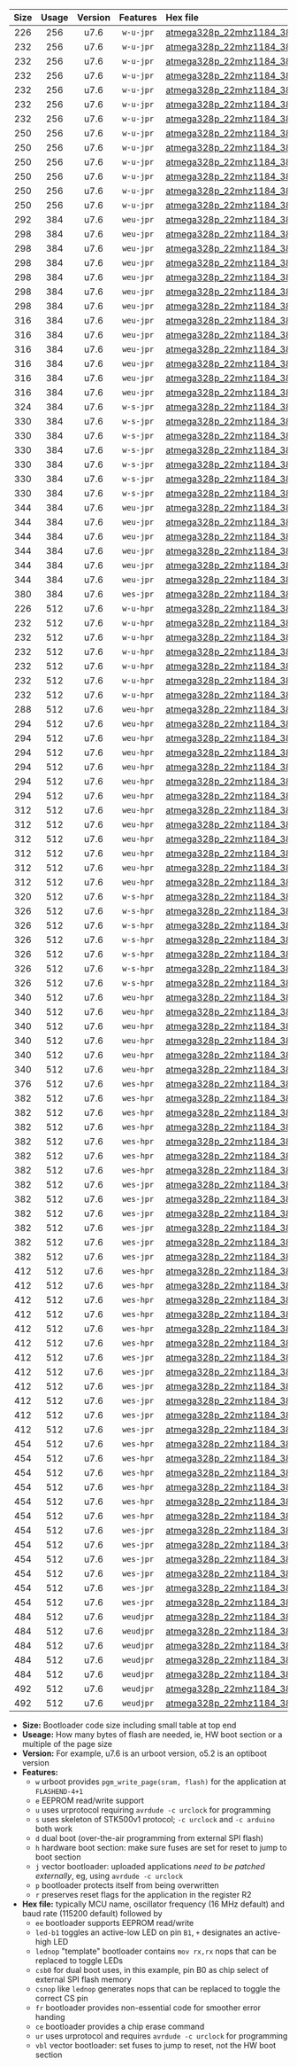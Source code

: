 |Size|Usage|Version|Features|Hex file|
|:-:|:-:|:-:|:-:|:--|
|226|256|u7.6|`w-u-jpr`|[atmega328p_22mhz1184_38400bps_ur_vbl.hex](https://raw.githubusercontent.com/stefanrueger/urboot/main/atmega328p_22mhz1184_38400bps_ur_vbl.hex)|
|232|256|u7.6|`w-u-jpr`|[atmega328p_22mhz1184_38400bps_led+b1_ur_vbl.hex](https://raw.githubusercontent.com/stefanrueger/urboot/main/atmega328p_22mhz1184_38400bps_led+b1_ur_vbl.hex)|
|232|256|u7.6|`w-u-jpr`|[atmega328p_22mhz1184_38400bps_led+b5_ur_vbl.hex](https://raw.githubusercontent.com/stefanrueger/urboot/main/atmega328p_22mhz1184_38400bps_led+b5_ur_vbl.hex)|
|232|256|u7.6|`w-u-jpr`|[atmega328p_22mhz1184_38400bps_led+d5_ur_vbl.hex](https://raw.githubusercontent.com/stefanrueger/urboot/main/atmega328p_22mhz1184_38400bps_led+d5_ur_vbl.hex)|
|232|256|u7.6|`w-u-jpr`|[atmega328p_22mhz1184_38400bps_led-b1_ur_vbl.hex](https://raw.githubusercontent.com/stefanrueger/urboot/main/atmega328p_22mhz1184_38400bps_led-b1_ur_vbl.hex)|
|232|256|u7.6|`w-u-jpr`|[atmega328p_22mhz1184_38400bps_led-d5_ur_vbl.hex](https://raw.githubusercontent.com/stefanrueger/urboot/main/atmega328p_22mhz1184_38400bps_led-d5_ur_vbl.hex)|
|232|256|u7.6|`w-u-jpr`|[atmega328p_22mhz1184_38400bps_lednop_ur_vbl.hex](https://raw.githubusercontent.com/stefanrueger/urboot/main/atmega328p_22mhz1184_38400bps_lednop_ur_vbl.hex)|
|250|256|u7.6|`w-u-jpr`|[atmega328p_22mhz1184_38400bps_led+b1_fr_ur_vbl.hex](https://raw.githubusercontent.com/stefanrueger/urboot/main/atmega328p_22mhz1184_38400bps_led+b1_fr_ur_vbl.hex)|
|250|256|u7.6|`w-u-jpr`|[atmega328p_22mhz1184_38400bps_led+b5_fr_ur_vbl.hex](https://raw.githubusercontent.com/stefanrueger/urboot/main/atmega328p_22mhz1184_38400bps_led+b5_fr_ur_vbl.hex)|
|250|256|u7.6|`w-u-jpr`|[atmega328p_22mhz1184_38400bps_led+d5_fr_ur_vbl.hex](https://raw.githubusercontent.com/stefanrueger/urboot/main/atmega328p_22mhz1184_38400bps_led+d5_fr_ur_vbl.hex)|
|250|256|u7.6|`w-u-jpr`|[atmega328p_22mhz1184_38400bps_led-b1_fr_ur_vbl.hex](https://raw.githubusercontent.com/stefanrueger/urboot/main/atmega328p_22mhz1184_38400bps_led-b1_fr_ur_vbl.hex)|
|250|256|u7.6|`w-u-jpr`|[atmega328p_22mhz1184_38400bps_led-d5_fr_ur_vbl.hex](https://raw.githubusercontent.com/stefanrueger/urboot/main/atmega328p_22mhz1184_38400bps_led-d5_fr_ur_vbl.hex)|
|250|256|u7.6|`w-u-jpr`|[atmega328p_22mhz1184_38400bps_lednop_fr_ur_vbl.hex](https://raw.githubusercontent.com/stefanrueger/urboot/main/atmega328p_22mhz1184_38400bps_lednop_fr_ur_vbl.hex)|
|292|384|u7.6|`weu-jpr`|[atmega328p_22mhz1184_38400bps_ee_ur_vbl.hex](https://raw.githubusercontent.com/stefanrueger/urboot/main/atmega328p_22mhz1184_38400bps_ee_ur_vbl.hex)|
|298|384|u7.6|`weu-jpr`|[atmega328p_22mhz1184_38400bps_ee_led+b1_ur_vbl.hex](https://raw.githubusercontent.com/stefanrueger/urboot/main/atmega328p_22mhz1184_38400bps_ee_led+b1_ur_vbl.hex)|
|298|384|u7.6|`weu-jpr`|[atmega328p_22mhz1184_38400bps_ee_led+b5_ur_vbl.hex](https://raw.githubusercontent.com/stefanrueger/urboot/main/atmega328p_22mhz1184_38400bps_ee_led+b5_ur_vbl.hex)|
|298|384|u7.6|`weu-jpr`|[atmega328p_22mhz1184_38400bps_ee_led+d5_ur_vbl.hex](https://raw.githubusercontent.com/stefanrueger/urboot/main/atmega328p_22mhz1184_38400bps_ee_led+d5_ur_vbl.hex)|
|298|384|u7.6|`weu-jpr`|[atmega328p_22mhz1184_38400bps_ee_led-b1_ur_vbl.hex](https://raw.githubusercontent.com/stefanrueger/urboot/main/atmega328p_22mhz1184_38400bps_ee_led-b1_ur_vbl.hex)|
|298|384|u7.6|`weu-jpr`|[atmega328p_22mhz1184_38400bps_ee_led-d5_ur_vbl.hex](https://raw.githubusercontent.com/stefanrueger/urboot/main/atmega328p_22mhz1184_38400bps_ee_led-d5_ur_vbl.hex)|
|298|384|u7.6|`weu-jpr`|[atmega328p_22mhz1184_38400bps_ee_lednop_ur_vbl.hex](https://raw.githubusercontent.com/stefanrueger/urboot/main/atmega328p_22mhz1184_38400bps_ee_lednop_ur_vbl.hex)|
|316|384|u7.6|`weu-jpr`|[atmega328p_22mhz1184_38400bps_ee_led+b1_fr_ur_vbl.hex](https://raw.githubusercontent.com/stefanrueger/urboot/main/atmega328p_22mhz1184_38400bps_ee_led+b1_fr_ur_vbl.hex)|
|316|384|u7.6|`weu-jpr`|[atmega328p_22mhz1184_38400bps_ee_led+b5_fr_ur_vbl.hex](https://raw.githubusercontent.com/stefanrueger/urboot/main/atmega328p_22mhz1184_38400bps_ee_led+b5_fr_ur_vbl.hex)|
|316|384|u7.6|`weu-jpr`|[atmega328p_22mhz1184_38400bps_ee_led+d5_fr_ur_vbl.hex](https://raw.githubusercontent.com/stefanrueger/urboot/main/atmega328p_22mhz1184_38400bps_ee_led+d5_fr_ur_vbl.hex)|
|316|384|u7.6|`weu-jpr`|[atmega328p_22mhz1184_38400bps_ee_led-b1_fr_ur_vbl.hex](https://raw.githubusercontent.com/stefanrueger/urboot/main/atmega328p_22mhz1184_38400bps_ee_led-b1_fr_ur_vbl.hex)|
|316|384|u7.6|`weu-jpr`|[atmega328p_22mhz1184_38400bps_ee_led-d5_fr_ur_vbl.hex](https://raw.githubusercontent.com/stefanrueger/urboot/main/atmega328p_22mhz1184_38400bps_ee_led-d5_fr_ur_vbl.hex)|
|316|384|u7.6|`weu-jpr`|[atmega328p_22mhz1184_38400bps_ee_lednop_fr_ur_vbl.hex](https://raw.githubusercontent.com/stefanrueger/urboot/main/atmega328p_22mhz1184_38400bps_ee_lednop_fr_ur_vbl.hex)|
|324|384|u7.6|`w-s-jpr`|[atmega328p_22mhz1184_38400bps_vbl.hex](https://raw.githubusercontent.com/stefanrueger/urboot/main/atmega328p_22mhz1184_38400bps_vbl.hex)|
|330|384|u7.6|`w-s-jpr`|[atmega328p_22mhz1184_38400bps_led+b1_vbl.hex](https://raw.githubusercontent.com/stefanrueger/urboot/main/atmega328p_22mhz1184_38400bps_led+b1_vbl.hex)|
|330|384|u7.6|`w-s-jpr`|[atmega328p_22mhz1184_38400bps_led+b5_vbl.hex](https://raw.githubusercontent.com/stefanrueger/urboot/main/atmega328p_22mhz1184_38400bps_led+b5_vbl.hex)|
|330|384|u7.6|`w-s-jpr`|[atmega328p_22mhz1184_38400bps_led+d5_vbl.hex](https://raw.githubusercontent.com/stefanrueger/urboot/main/atmega328p_22mhz1184_38400bps_led+d5_vbl.hex)|
|330|384|u7.6|`w-s-jpr`|[atmega328p_22mhz1184_38400bps_led-b1_vbl.hex](https://raw.githubusercontent.com/stefanrueger/urboot/main/atmega328p_22mhz1184_38400bps_led-b1_vbl.hex)|
|330|384|u7.6|`w-s-jpr`|[atmega328p_22mhz1184_38400bps_led-d5_vbl.hex](https://raw.githubusercontent.com/stefanrueger/urboot/main/atmega328p_22mhz1184_38400bps_led-d5_vbl.hex)|
|330|384|u7.6|`w-s-jpr`|[atmega328p_22mhz1184_38400bps_lednop_vbl.hex](https://raw.githubusercontent.com/stefanrueger/urboot/main/atmega328p_22mhz1184_38400bps_lednop_vbl.hex)|
|344|384|u7.6|`weu-jpr`|[atmega328p_22mhz1184_38400bps_ee_led+b1_fr_ce_ur_vbl.hex](https://raw.githubusercontent.com/stefanrueger/urboot/main/atmega328p_22mhz1184_38400bps_ee_led+b1_fr_ce_ur_vbl.hex)|
|344|384|u7.6|`weu-jpr`|[atmega328p_22mhz1184_38400bps_ee_led+b5_fr_ce_ur_vbl.hex](https://raw.githubusercontent.com/stefanrueger/urboot/main/atmega328p_22mhz1184_38400bps_ee_led+b5_fr_ce_ur_vbl.hex)|
|344|384|u7.6|`weu-jpr`|[atmega328p_22mhz1184_38400bps_ee_led+d5_fr_ce_ur_vbl.hex](https://raw.githubusercontent.com/stefanrueger/urboot/main/atmega328p_22mhz1184_38400bps_ee_led+d5_fr_ce_ur_vbl.hex)|
|344|384|u7.6|`weu-jpr`|[atmega328p_22mhz1184_38400bps_ee_led-b1_fr_ce_ur_vbl.hex](https://raw.githubusercontent.com/stefanrueger/urboot/main/atmega328p_22mhz1184_38400bps_ee_led-b1_fr_ce_ur_vbl.hex)|
|344|384|u7.6|`weu-jpr`|[atmega328p_22mhz1184_38400bps_ee_led-d5_fr_ce_ur_vbl.hex](https://raw.githubusercontent.com/stefanrueger/urboot/main/atmega328p_22mhz1184_38400bps_ee_led-d5_fr_ce_ur_vbl.hex)|
|344|384|u7.6|`weu-jpr`|[atmega328p_22mhz1184_38400bps_ee_lednop_fr_ce_ur_vbl.hex](https://raw.githubusercontent.com/stefanrueger/urboot/main/atmega328p_22mhz1184_38400bps_ee_lednop_fr_ce_ur_vbl.hex)|
|380|384|u7.6|`wes-jpr`|[atmega328p_22mhz1184_38400bps_ee_vbl.hex](https://raw.githubusercontent.com/stefanrueger/urboot/main/atmega328p_22mhz1184_38400bps_ee_vbl.hex)|
|226|512|u7.6|`w-u-hpr`|[atmega328p_22mhz1184_38400bps_ur.hex](https://raw.githubusercontent.com/stefanrueger/urboot/main/atmega328p_22mhz1184_38400bps_ur.hex)|
|232|512|u7.6|`w-u-hpr`|[atmega328p_22mhz1184_38400bps_led+b1_ur.hex](https://raw.githubusercontent.com/stefanrueger/urboot/main/atmega328p_22mhz1184_38400bps_led+b1_ur.hex)|
|232|512|u7.6|`w-u-hpr`|[atmega328p_22mhz1184_38400bps_led+b5_ur.hex](https://raw.githubusercontent.com/stefanrueger/urboot/main/atmega328p_22mhz1184_38400bps_led+b5_ur.hex)|
|232|512|u7.6|`w-u-hpr`|[atmega328p_22mhz1184_38400bps_led+d5_ur.hex](https://raw.githubusercontent.com/stefanrueger/urboot/main/atmega328p_22mhz1184_38400bps_led+d5_ur.hex)|
|232|512|u7.6|`w-u-hpr`|[atmega328p_22mhz1184_38400bps_led-b1_ur.hex](https://raw.githubusercontent.com/stefanrueger/urboot/main/atmega328p_22mhz1184_38400bps_led-b1_ur.hex)|
|232|512|u7.6|`w-u-hpr`|[atmega328p_22mhz1184_38400bps_led-d5_ur.hex](https://raw.githubusercontent.com/stefanrueger/urboot/main/atmega328p_22mhz1184_38400bps_led-d5_ur.hex)|
|232|512|u7.6|`w-u-hpr`|[atmega328p_22mhz1184_38400bps_lednop_ur.hex](https://raw.githubusercontent.com/stefanrueger/urboot/main/atmega328p_22mhz1184_38400bps_lednop_ur.hex)|
|288|512|u7.6|`weu-hpr`|[atmega328p_22mhz1184_38400bps_ee_ur.hex](https://raw.githubusercontent.com/stefanrueger/urboot/main/atmega328p_22mhz1184_38400bps_ee_ur.hex)|
|294|512|u7.6|`weu-hpr`|[atmega328p_22mhz1184_38400bps_ee_led+b1_ur.hex](https://raw.githubusercontent.com/stefanrueger/urboot/main/atmega328p_22mhz1184_38400bps_ee_led+b1_ur.hex)|
|294|512|u7.6|`weu-hpr`|[atmega328p_22mhz1184_38400bps_ee_led+b5_ur.hex](https://raw.githubusercontent.com/stefanrueger/urboot/main/atmega328p_22mhz1184_38400bps_ee_led+b5_ur.hex)|
|294|512|u7.6|`weu-hpr`|[atmega328p_22mhz1184_38400bps_ee_led+d5_ur.hex](https://raw.githubusercontent.com/stefanrueger/urboot/main/atmega328p_22mhz1184_38400bps_ee_led+d5_ur.hex)|
|294|512|u7.6|`weu-hpr`|[atmega328p_22mhz1184_38400bps_ee_led-b1_ur.hex](https://raw.githubusercontent.com/stefanrueger/urboot/main/atmega328p_22mhz1184_38400bps_ee_led-b1_ur.hex)|
|294|512|u7.6|`weu-hpr`|[atmega328p_22mhz1184_38400bps_ee_led-d5_ur.hex](https://raw.githubusercontent.com/stefanrueger/urboot/main/atmega328p_22mhz1184_38400bps_ee_led-d5_ur.hex)|
|294|512|u7.6|`weu-hpr`|[atmega328p_22mhz1184_38400bps_ee_lednop_ur.hex](https://raw.githubusercontent.com/stefanrueger/urboot/main/atmega328p_22mhz1184_38400bps_ee_lednop_ur.hex)|
|312|512|u7.6|`weu-hpr`|[atmega328p_22mhz1184_38400bps_ee_led+b1_fr_ur.hex](https://raw.githubusercontent.com/stefanrueger/urboot/main/atmega328p_22mhz1184_38400bps_ee_led+b1_fr_ur.hex)|
|312|512|u7.6|`weu-hpr`|[atmega328p_22mhz1184_38400bps_ee_led+b5_fr_ur.hex](https://raw.githubusercontent.com/stefanrueger/urboot/main/atmega328p_22mhz1184_38400bps_ee_led+b5_fr_ur.hex)|
|312|512|u7.6|`weu-hpr`|[atmega328p_22mhz1184_38400bps_ee_led+d5_fr_ur.hex](https://raw.githubusercontent.com/stefanrueger/urboot/main/atmega328p_22mhz1184_38400bps_ee_led+d5_fr_ur.hex)|
|312|512|u7.6|`weu-hpr`|[atmega328p_22mhz1184_38400bps_ee_led-b1_fr_ur.hex](https://raw.githubusercontent.com/stefanrueger/urboot/main/atmega328p_22mhz1184_38400bps_ee_led-b1_fr_ur.hex)|
|312|512|u7.6|`weu-hpr`|[atmega328p_22mhz1184_38400bps_ee_led-d5_fr_ur.hex](https://raw.githubusercontent.com/stefanrueger/urboot/main/atmega328p_22mhz1184_38400bps_ee_led-d5_fr_ur.hex)|
|312|512|u7.6|`weu-hpr`|[atmega328p_22mhz1184_38400bps_ee_lednop_fr_ur.hex](https://raw.githubusercontent.com/stefanrueger/urboot/main/atmega328p_22mhz1184_38400bps_ee_lednop_fr_ur.hex)|
|320|512|u7.6|`w-s-hpr`|[atmega328p_22mhz1184_38400bps.hex](https://raw.githubusercontent.com/stefanrueger/urboot/main/atmega328p_22mhz1184_38400bps.hex)|
|326|512|u7.6|`w-s-hpr`|[atmega328p_22mhz1184_38400bps_led+b1.hex](https://raw.githubusercontent.com/stefanrueger/urboot/main/atmega328p_22mhz1184_38400bps_led+b1.hex)|
|326|512|u7.6|`w-s-hpr`|[atmega328p_22mhz1184_38400bps_led+b5.hex](https://raw.githubusercontent.com/stefanrueger/urboot/main/atmega328p_22mhz1184_38400bps_led+b5.hex)|
|326|512|u7.6|`w-s-hpr`|[atmega328p_22mhz1184_38400bps_led+d5.hex](https://raw.githubusercontent.com/stefanrueger/urboot/main/atmega328p_22mhz1184_38400bps_led+d5.hex)|
|326|512|u7.6|`w-s-hpr`|[atmega328p_22mhz1184_38400bps_led-b1.hex](https://raw.githubusercontent.com/stefanrueger/urboot/main/atmega328p_22mhz1184_38400bps_led-b1.hex)|
|326|512|u7.6|`w-s-hpr`|[atmega328p_22mhz1184_38400bps_led-d5.hex](https://raw.githubusercontent.com/stefanrueger/urboot/main/atmega328p_22mhz1184_38400bps_led-d5.hex)|
|326|512|u7.6|`w-s-hpr`|[atmega328p_22mhz1184_38400bps_lednop.hex](https://raw.githubusercontent.com/stefanrueger/urboot/main/atmega328p_22mhz1184_38400bps_lednop.hex)|
|340|512|u7.6|`weu-hpr`|[atmega328p_22mhz1184_38400bps_ee_led+b1_fr_ce_ur.hex](https://raw.githubusercontent.com/stefanrueger/urboot/main/atmega328p_22mhz1184_38400bps_ee_led+b1_fr_ce_ur.hex)|
|340|512|u7.6|`weu-hpr`|[atmega328p_22mhz1184_38400bps_ee_led+b5_fr_ce_ur.hex](https://raw.githubusercontent.com/stefanrueger/urboot/main/atmega328p_22mhz1184_38400bps_ee_led+b5_fr_ce_ur.hex)|
|340|512|u7.6|`weu-hpr`|[atmega328p_22mhz1184_38400bps_ee_led+d5_fr_ce_ur.hex](https://raw.githubusercontent.com/stefanrueger/urboot/main/atmega328p_22mhz1184_38400bps_ee_led+d5_fr_ce_ur.hex)|
|340|512|u7.6|`weu-hpr`|[atmega328p_22mhz1184_38400bps_ee_led-b1_fr_ce_ur.hex](https://raw.githubusercontent.com/stefanrueger/urboot/main/atmega328p_22mhz1184_38400bps_ee_led-b1_fr_ce_ur.hex)|
|340|512|u7.6|`weu-hpr`|[atmega328p_22mhz1184_38400bps_ee_led-d5_fr_ce_ur.hex](https://raw.githubusercontent.com/stefanrueger/urboot/main/atmega328p_22mhz1184_38400bps_ee_led-d5_fr_ce_ur.hex)|
|340|512|u7.6|`weu-hpr`|[atmega328p_22mhz1184_38400bps_ee_lednop_fr_ce_ur.hex](https://raw.githubusercontent.com/stefanrueger/urboot/main/atmega328p_22mhz1184_38400bps_ee_lednop_fr_ce_ur.hex)|
|376|512|u7.6|`wes-hpr`|[atmega328p_22mhz1184_38400bps_ee.hex](https://raw.githubusercontent.com/stefanrueger/urboot/main/atmega328p_22mhz1184_38400bps_ee.hex)|
|382|512|u7.6|`wes-hpr`|[atmega328p_22mhz1184_38400bps_ee_led+b1.hex](https://raw.githubusercontent.com/stefanrueger/urboot/main/atmega328p_22mhz1184_38400bps_ee_led+b1.hex)|
|382|512|u7.6|`wes-hpr`|[atmega328p_22mhz1184_38400bps_ee_led+b5.hex](https://raw.githubusercontent.com/stefanrueger/urboot/main/atmega328p_22mhz1184_38400bps_ee_led+b5.hex)|
|382|512|u7.6|`wes-hpr`|[atmega328p_22mhz1184_38400bps_ee_led+d5.hex](https://raw.githubusercontent.com/stefanrueger/urboot/main/atmega328p_22mhz1184_38400bps_ee_led+d5.hex)|
|382|512|u7.6|`wes-hpr`|[atmega328p_22mhz1184_38400bps_ee_led-b1.hex](https://raw.githubusercontent.com/stefanrueger/urboot/main/atmega328p_22mhz1184_38400bps_ee_led-b1.hex)|
|382|512|u7.6|`wes-hpr`|[atmega328p_22mhz1184_38400bps_ee_led-d5.hex](https://raw.githubusercontent.com/stefanrueger/urboot/main/atmega328p_22mhz1184_38400bps_ee_led-d5.hex)|
|382|512|u7.6|`wes-hpr`|[atmega328p_22mhz1184_38400bps_ee_lednop.hex](https://raw.githubusercontent.com/stefanrueger/urboot/main/atmega328p_22mhz1184_38400bps_ee_lednop.hex)|
|382|512|u7.6|`wes-jpr`|[atmega328p_22mhz1184_38400bps_ee_led+b1_vbl.hex](https://raw.githubusercontent.com/stefanrueger/urboot/main/atmega328p_22mhz1184_38400bps_ee_led+b1_vbl.hex)|
|382|512|u7.6|`wes-jpr`|[atmega328p_22mhz1184_38400bps_ee_led+b5_vbl.hex](https://raw.githubusercontent.com/stefanrueger/urboot/main/atmega328p_22mhz1184_38400bps_ee_led+b5_vbl.hex)|
|382|512|u7.6|`wes-jpr`|[atmega328p_22mhz1184_38400bps_ee_led+d5_vbl.hex](https://raw.githubusercontent.com/stefanrueger/urboot/main/atmega328p_22mhz1184_38400bps_ee_led+d5_vbl.hex)|
|382|512|u7.6|`wes-jpr`|[atmega328p_22mhz1184_38400bps_ee_led-b1_vbl.hex](https://raw.githubusercontent.com/stefanrueger/urboot/main/atmega328p_22mhz1184_38400bps_ee_led-b1_vbl.hex)|
|382|512|u7.6|`wes-jpr`|[atmega328p_22mhz1184_38400bps_ee_led-d5_vbl.hex](https://raw.githubusercontent.com/stefanrueger/urboot/main/atmega328p_22mhz1184_38400bps_ee_led-d5_vbl.hex)|
|382|512|u7.6|`wes-jpr`|[atmega328p_22mhz1184_38400bps_ee_lednop_vbl.hex](https://raw.githubusercontent.com/stefanrueger/urboot/main/atmega328p_22mhz1184_38400bps_ee_lednop_vbl.hex)|
|412|512|u7.6|`wes-hpr`|[atmega328p_22mhz1184_38400bps_ee_led+b1_fr.hex](https://raw.githubusercontent.com/stefanrueger/urboot/main/atmega328p_22mhz1184_38400bps_ee_led+b1_fr.hex)|
|412|512|u7.6|`wes-hpr`|[atmega328p_22mhz1184_38400bps_ee_led+b5_fr.hex](https://raw.githubusercontent.com/stefanrueger/urboot/main/atmega328p_22mhz1184_38400bps_ee_led+b5_fr.hex)|
|412|512|u7.6|`wes-hpr`|[atmega328p_22mhz1184_38400bps_ee_led+d5_fr.hex](https://raw.githubusercontent.com/stefanrueger/urboot/main/atmega328p_22mhz1184_38400bps_ee_led+d5_fr.hex)|
|412|512|u7.6|`wes-hpr`|[atmega328p_22mhz1184_38400bps_ee_led-b1_fr.hex](https://raw.githubusercontent.com/stefanrueger/urboot/main/atmega328p_22mhz1184_38400bps_ee_led-b1_fr.hex)|
|412|512|u7.6|`wes-hpr`|[atmega328p_22mhz1184_38400bps_ee_led-d5_fr.hex](https://raw.githubusercontent.com/stefanrueger/urboot/main/atmega328p_22mhz1184_38400bps_ee_led-d5_fr.hex)|
|412|512|u7.6|`wes-hpr`|[atmega328p_22mhz1184_38400bps_ee_lednop_fr.hex](https://raw.githubusercontent.com/stefanrueger/urboot/main/atmega328p_22mhz1184_38400bps_ee_lednop_fr.hex)|
|412|512|u7.6|`wes-jpr`|[atmega328p_22mhz1184_38400bps_ee_led+b1_fr_vbl.hex](https://raw.githubusercontent.com/stefanrueger/urboot/main/atmega328p_22mhz1184_38400bps_ee_led+b1_fr_vbl.hex)|
|412|512|u7.6|`wes-jpr`|[atmega328p_22mhz1184_38400bps_ee_led+b5_fr_vbl.hex](https://raw.githubusercontent.com/stefanrueger/urboot/main/atmega328p_22mhz1184_38400bps_ee_led+b5_fr_vbl.hex)|
|412|512|u7.6|`wes-jpr`|[atmega328p_22mhz1184_38400bps_ee_led+d5_fr_vbl.hex](https://raw.githubusercontent.com/stefanrueger/urboot/main/atmega328p_22mhz1184_38400bps_ee_led+d5_fr_vbl.hex)|
|412|512|u7.6|`wes-jpr`|[atmega328p_22mhz1184_38400bps_ee_led-b1_fr_vbl.hex](https://raw.githubusercontent.com/stefanrueger/urboot/main/atmega328p_22mhz1184_38400bps_ee_led-b1_fr_vbl.hex)|
|412|512|u7.6|`wes-jpr`|[atmega328p_22mhz1184_38400bps_ee_led-d5_fr_vbl.hex](https://raw.githubusercontent.com/stefanrueger/urboot/main/atmega328p_22mhz1184_38400bps_ee_led-d5_fr_vbl.hex)|
|412|512|u7.6|`wes-jpr`|[atmega328p_22mhz1184_38400bps_ee_lednop_fr_vbl.hex](https://raw.githubusercontent.com/stefanrueger/urboot/main/atmega328p_22mhz1184_38400bps_ee_lednop_fr_vbl.hex)|
|454|512|u7.6|`wes-hpr`|[atmega328p_22mhz1184_38400bps_ee_led+b1_fr_ce.hex](https://raw.githubusercontent.com/stefanrueger/urboot/main/atmega328p_22mhz1184_38400bps_ee_led+b1_fr_ce.hex)|
|454|512|u7.6|`wes-hpr`|[atmega328p_22mhz1184_38400bps_ee_led+b5_fr_ce.hex](https://raw.githubusercontent.com/stefanrueger/urboot/main/atmega328p_22mhz1184_38400bps_ee_led+b5_fr_ce.hex)|
|454|512|u7.6|`wes-hpr`|[atmega328p_22mhz1184_38400bps_ee_led+d5_fr_ce.hex](https://raw.githubusercontent.com/stefanrueger/urboot/main/atmega328p_22mhz1184_38400bps_ee_led+d5_fr_ce.hex)|
|454|512|u7.6|`wes-hpr`|[atmega328p_22mhz1184_38400bps_ee_led-b1_fr_ce.hex](https://raw.githubusercontent.com/stefanrueger/urboot/main/atmega328p_22mhz1184_38400bps_ee_led-b1_fr_ce.hex)|
|454|512|u7.6|`wes-hpr`|[atmega328p_22mhz1184_38400bps_ee_led-d5_fr_ce.hex](https://raw.githubusercontent.com/stefanrueger/urboot/main/atmega328p_22mhz1184_38400bps_ee_led-d5_fr_ce.hex)|
|454|512|u7.6|`wes-hpr`|[atmega328p_22mhz1184_38400bps_ee_lednop_fr_ce.hex](https://raw.githubusercontent.com/stefanrueger/urboot/main/atmega328p_22mhz1184_38400bps_ee_lednop_fr_ce.hex)|
|454|512|u7.6|`wes-jpr`|[atmega328p_22mhz1184_38400bps_ee_led+b1_fr_ce_vbl.hex](https://raw.githubusercontent.com/stefanrueger/urboot/main/atmega328p_22mhz1184_38400bps_ee_led+b1_fr_ce_vbl.hex)|
|454|512|u7.6|`wes-jpr`|[atmega328p_22mhz1184_38400bps_ee_led+b5_fr_ce_vbl.hex](https://raw.githubusercontent.com/stefanrueger/urboot/main/atmega328p_22mhz1184_38400bps_ee_led+b5_fr_ce_vbl.hex)|
|454|512|u7.6|`wes-jpr`|[atmega328p_22mhz1184_38400bps_ee_led+d5_fr_ce_vbl.hex](https://raw.githubusercontent.com/stefanrueger/urboot/main/atmega328p_22mhz1184_38400bps_ee_led+d5_fr_ce_vbl.hex)|
|454|512|u7.6|`wes-jpr`|[atmega328p_22mhz1184_38400bps_ee_led-b1_fr_ce_vbl.hex](https://raw.githubusercontent.com/stefanrueger/urboot/main/atmega328p_22mhz1184_38400bps_ee_led-b1_fr_ce_vbl.hex)|
|454|512|u7.6|`wes-jpr`|[atmega328p_22mhz1184_38400bps_ee_led-d5_fr_ce_vbl.hex](https://raw.githubusercontent.com/stefanrueger/urboot/main/atmega328p_22mhz1184_38400bps_ee_led-d5_fr_ce_vbl.hex)|
|454|512|u7.6|`wes-jpr`|[atmega328p_22mhz1184_38400bps_ee_lednop_fr_ce_vbl.hex](https://raw.githubusercontent.com/stefanrueger/urboot/main/atmega328p_22mhz1184_38400bps_ee_lednop_fr_ce_vbl.hex)|
|484|512|u7.6|`weudjpr`|[atmega328p_22mhz1184_38400bps_ee_led+b1_csb0_fr_ce_ur_vbl.hex](https://raw.githubusercontent.com/stefanrueger/urboot/main/atmega328p_22mhz1184_38400bps_ee_led+b1_csb0_fr_ce_ur_vbl.hex)|
|484|512|u7.6|`weudjpr`|[atmega328p_22mhz1184_38400bps_ee_led+b5_csb0_fr_ce_ur_vbl.hex](https://raw.githubusercontent.com/stefanrueger/urboot/main/atmega328p_22mhz1184_38400bps_ee_led+b5_csb0_fr_ce_ur_vbl.hex)|
|484|512|u7.6|`weudjpr`|[atmega328p_22mhz1184_38400bps_ee_led+d5_csb0_fr_ce_ur_vbl.hex](https://raw.githubusercontent.com/stefanrueger/urboot/main/atmega328p_22mhz1184_38400bps_ee_led+d5_csb0_fr_ce_ur_vbl.hex)|
|484|512|u7.6|`weudjpr`|[atmega328p_22mhz1184_38400bps_ee_led-b1_csb0_fr_ce_ur_vbl.hex](https://raw.githubusercontent.com/stefanrueger/urboot/main/atmega328p_22mhz1184_38400bps_ee_led-b1_csb0_fr_ce_ur_vbl.hex)|
|484|512|u7.6|`weudjpr`|[atmega328p_22mhz1184_38400bps_ee_led-d5_csb0_fr_ce_ur_vbl.hex](https://raw.githubusercontent.com/stefanrueger/urboot/main/atmega328p_22mhz1184_38400bps_ee_led-d5_csb0_fr_ce_ur_vbl.hex)|
|492|512|u7.6|`weudjpr`|[atmega328p_22mhz1184_38400bps_ee_led+b1_csd5_fr_ce_ur_vbl.hex](https://raw.githubusercontent.com/stefanrueger/urboot/main/atmega328p_22mhz1184_38400bps_ee_led+b1_csd5_fr_ce_ur_vbl.hex)|
|492|512|u7.6|`weudjpr`|[atmega328p_22mhz1184_38400bps_ee_lednop_csnop_fr_ce_ur_vbl.hex](https://raw.githubusercontent.com/stefanrueger/urboot/main/atmega328p_22mhz1184_38400bps_ee_lednop_csnop_fr_ce_ur_vbl.hex)|

- **Size:** Bootloader code size including small table at top end
- **Useage:** How many bytes of flash are needed, ie, HW boot section or a multiple of the page size
- **Version:** For example, u7.6 is an urboot version, o5.2 is an optiboot version
- **Features:**
  + `w` urboot provides `pgm_write_page(sram, flash)` for the application at `FLASHEND-4+1`
  + `e` EEPROM read/write support
  + `u` uses urprotocol requiring `avrdude -c urclock` for programming
  + `s` uses skeleton of STK500v1 protocol; `-c urclock` and `-c arduino` both work
  + `d` dual boot (over-the-air programming from external SPI flash)
  + `h` hardware boot section: make sure fuses are set for reset to jump to boot section
  + `j` vector bootloader: uploaded applications *need to be patched externally*, eg, using `avrdude -c urclock`
  + `p` bootloader protects itself from being overwritten
  + `r` preserves reset flags for the application in the register R2
- **Hex file:** typically MCU name, oscillator frequency (16 MHz default) and baud rate (115200 default) followed by
  + `ee` bootloader supports EEPROM read/write
  + `led-b1` toggles an active-low LED on pin `B1`, `+` designates an active-high LED
  + `lednop` "template" bootloader contains `mov rx,rx` nops that can be replaced to toggle LEDs
  + `csb0` for dual boot uses, in this example, pin B0 as chip select of external SPI flash memory
  + `csnop` like `lednop` generates nops that can be replaced to toggle the correct CS pin
  + `fr` bootloader provides non-essential code for smoother error handing
  + `ce` bootloader provides a chip erase command
  + `ur` uses urprotocol and requires `avrdude -c urclock` for programming
  + `vbl` vector bootloader: set fuses to jump to reset, not the HW boot section
